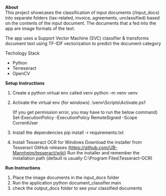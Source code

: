 <b>About</b> <br>
This project showcases the classification of input documents (/input_docs) into separate folders (tax-related, invoice, agreements, unclassified) based on the contents of the input document. The documents that a fed into the app are image formats of the text.

The app uses a Support Vector Machine (SVC) classifier & transforms document text using TF-IDF vectorization to predict the document category

Techology Stack
* Python
* Terreseract
* OpenCV

<b>Setup Instructions </b>
1. Create a python virtual env called venv
python -m venv venv

2. Activate the virtual env (for windows)
.\venv\Scripts\Activate.ps1 

    (If you get permission error, you may have to run the below command)
    Set-ExecutionPolicy -ExecutionPolicy RemoteSigned -Scope CurrentUser

3. Install the dependencies
pip install -r requirements.txt

4. Install Tesseract OCR for Windows
Download the installer from Tesseract GitHub releases (https://github.com/UB-Mannheim/tesseract/wiki)
Run the installer and remember the installation path (default is usually C:\Program Files\Tesseract-OCR)

<b>Run Instructions</b> <br>
1. Place the image documents in the input_docs folder
2. Run the application
    python document_classifier.main
3. check the output_docs folder to see your classified documents
